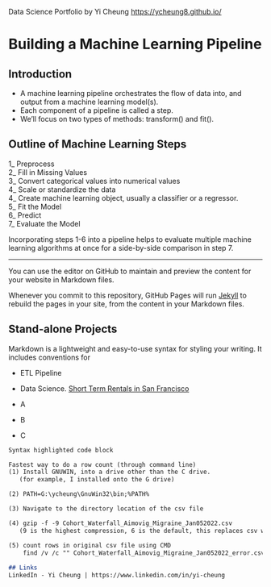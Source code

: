 Data Science Portfolio by Yi Cheung
https://ycheung8.github.io/

# Building a Machine Learning Pipeline

## Introduction

-	A machine learning pipeline orchestrates the flow of data into, and output from a machine learning model(s). 
-	Each component of a pipeline is called a step. 
-	We’ll focus on two types of methods: transform() and fit().

## Outline of Machine Learning Steps

1_ Preprocess<br>
2_ Fill in Missing Values<br>
3_ Convert categorical values into numerical values<br>
4_ Scale or standardize the data<br>
4_ Create machine learning object, usually a classifier or a regressor.<br>
5_ Fit the Model<br>
6_ Predict<br>
7_ Evaluate the Model<br>

Incorporating steps 1-6 into a pipeline helps to evaluate multiple machine learning algorithms at once for a side-by-side comparison in step 7.
___

You can use the editor on GitHub to maintain and preview the content for your website in Markdown files.

Whenever you commit to this repository, GitHub Pages will run [Jekyll](https://jekyllrb.com/) to rebuild the pages in your site, from the content in your Markdown files.

## Stand-alone Projects

Markdown is a lightweight and easy-to-use syntax for styling your writing. It includes conventions for
- ETL Pipeline

- Data Science.
  [Short Term Rentals in San Francisco](https://github.com/ycheung8/de_portfolio/blob/main/notebook/notebook_SanFranciscoShortTermRentals.ipynb/)

- A
- B
- C
```markdown
Syntax highlighted code block

Fastest way to do a row count (through command line)
(1) Install GNUWIN, into a drive other than the C drive. 
   (for example, I installed onto the G drive)

(2) PATH=G:\ycheung\GnuWin32\bin;%PATH%

(3) Navigate to the directory location of the csv file

(4) gzip -f -9 Cohort_Waterfall_Aimovig_Migraine_Jan052022.csv
   (9 is the highest compression, 6 is the default, this replaces csv with csv.gz)

(5) count rows in original csv file using CMD
    find /v /c "" Cohort_Waterfall_Aimovig_Migraine_Jan052022_error.csv.csv
    
## Links
LinkedIn - Yi Cheung | https://www.linkedin.com/in/yi-cheung
